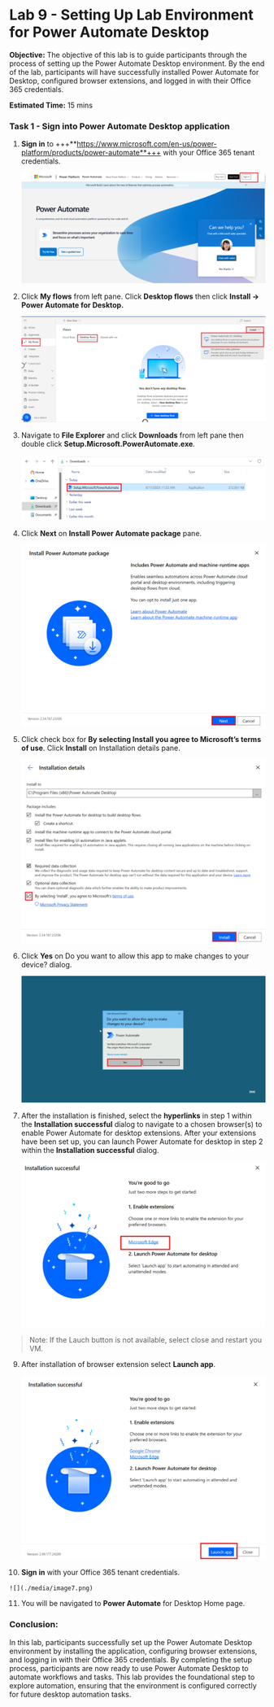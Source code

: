 # Lab 9 - Setting Up Lab Environment for Power Automate Desktop 

**Objective:** The objective of this lab is to guide participants
through the process of setting up the Power Automate Desktop
environment. By the end of the lab, participants will have successfully
installed Power Automate for Desktop, configured browser extensions, and
logged in with their Office 365 credentials.

**Estimated Time:** 15 mins

### Task 1 - Sign into Power Automate Desktop application

1.  **Sign in** to +++**https://www.microsoft.com/en-us/power-platform/products/power-automate**+++ with your Office
    365 tenant credentials.

    ![](./media/image0.png)
    

2.  Click **My flows** from left pane. Click **Desktop flows** then
    click **Install -> Power Automate for Desktop.**

    ![](./media/image1.png)

3.  Navigate to **File Explorer** and click **Downloads** from left pane
    then double click **Setup.Microsoft.PowerAutomate.exe**.

    ![](./media/image2.png)


4.  Click **Next** on **Install Power Automate package** pane.

    ![](./media/image3.png)


5.  Click check box for **By selecting Install you agree to Microsoft’s
    terms of use**. Click **Install** on Installation details pane.

    ![](./media/image4.png)


6.  Click **Yes** on Do you want to allow this app to make changes to
    your device? dialog.

    ![](./media/image5.png)


7.  After the installation is finished, select the **hyperlinks** in
    step 1 within the **Installation successful** dialog to navigate to
    a chosen browser(s) to enable Power Automate for desktop extensions.
    After your extensions have been set up, you can launch Power
    Automate for desktop in step 2 within the **Installation
    successful** dialog.

    ![](./media/image6.png)

> Note: If the Lauch button is not available, select close and restart you VM.

9. After installation of browser extension select **Launch app**.

    ![](./media/image6.1.png)


10.  **Sign in** with your Office 365 tenant credentials.

    ![](./media/image7.png)


11.  You will be navigated to **Power Automate** for Desktop Home page.

### Conclusion:

In this lab, participants successfully set up the Power
Automate Desktop environment by installing the application, configuring
browser extensions, and logging in with their Office 365 credentials. By
completing the setup process, participants are now ready to use Power
Automate Desktop to automate workflows and tasks. This lab provides the
foundational step to explore automation, ensuring that the environment
is configured correctly for future desktop automation tasks.
